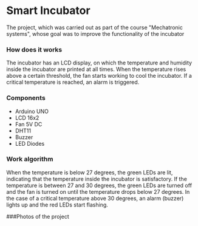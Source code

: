 # Smart Incubator
The project, which was carried out as part of the course "Mechatronic systems", whose goal was to improve the functionality of the incubator

### How does it works
The incubator has an LCD display, on which the temperature and humidity inside the incubator are printed at all times.
When the temperature rises above a certain threshold, the fan starts working to cool the incubator. If a critical temperature is reached, an alarm is triggered.

### Components
+ Arduino UNO
+ LCD 16x2
+ Fan 5V DC
+ DHT11
+ Buzzer
+ LED Diodes

### Work algorithm
When the temperature is below 27 degrees, the green LEDs are lit, indicating that the temperature inside the incubator is satisfactory.
If the temperature is between 27 and 30 degrees, the green LEDs are turned off and the fan is turned on until the temperature drops below 27 degrees.
In the case of a critical temperature above 30 degrees, an alarm (buzzer) lights up and the red LEDs start flashing.

###Photos of the project
